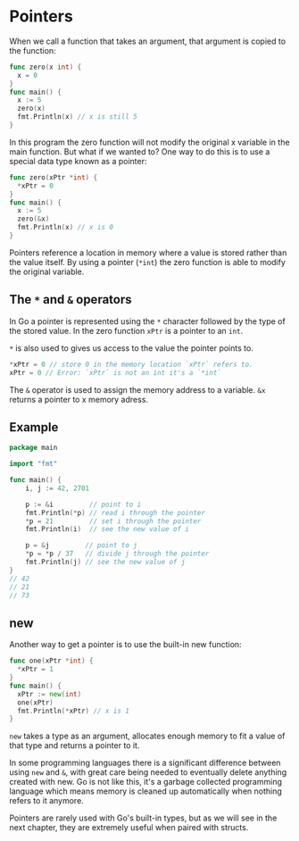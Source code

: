 # Pointers

When we call a function that takes an argument, that argument is copied to the function:

```go
func zero(x int) {
  x = 0
}
func main() {
  x := 5
  zero(x)
  fmt.Println(x) // x is still 5
}
```

In this program the zero function will not modify the original x variable in the main function. But what if we wanted to? One way to do this is to use a special data type known as a pointer:

```go
func zero(xPtr *int) {
  *xPtr = 0
}
func main() {
  x := 5
  zero(&x)
  fmt.Println(x) // x is 0
}
```

Pointers reference a location in memory where a value is stored rather than the value itself. By using a pointer (`*int`) the zero function is able to modify the original variable.

## The `*` and `&` operators

In Go a pointer is represented using the `*` character followed by the type of the stored value. In the zero function `xPtr` is a pointer to an `int`.

`*` is also used to gives us access to the value the pointer points to.

```go
*xPtr = 0 // store 0 in the memory location `xPtr` refers to.
xPtr = 0 // Error: `xPtr` is not an int it's a `*int`
```

The `&` operator is used to assign the memory address to a variable. `&x` returns a pointer to x memory adress.

## Example

```go
package main

import "fmt"

func main() {
    i, j := 42, 2701

    p := &i         // point to i
    fmt.Println(*p) // read i through the pointer
    *p = 21         // set i through the pointer
    fmt.Println(i)  // see the new value of i

    p = &j         // point to j
    *p = *p / 37   // divide j through the pointer
    fmt.Println(j) // see the new value of j
}
// 42
// 21
// 73
```

## new

Another way to get a pointer is to use the built-in new function:

```go
func one(xPtr *int) {
  *xPtr = 1
}
func main() {
  xPtr := new(int)
  one(xPtr)
  fmt.Println(*xPtr) // x is 1
}
```

`new` takes a type as an argument, allocates enough memory to fit a value of that type and returns a pointer to it.

In some programming languages there is a significant difference between using `new` and `&`, with great care being needed to eventually delete anything created with new. Go is not like this, it's a garbage collected programming language which means memory is cleaned up automatically when nothing refers to it anymore.

Pointers are rarely used with Go's built-in types, but as we will see in the next chapter, they are extremely useful when paired with structs.
